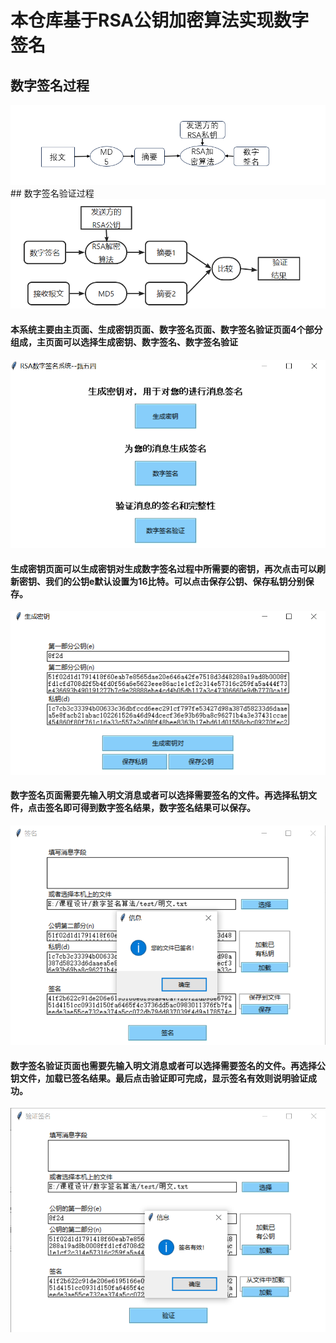 # 本仓库基于RSA公钥加密算法实现数字签名
## 数字签名过程
<img src="images/RSA数字签名过程.png"/>
## 数字签名验证过程
<img src="images/RSA数字签名验证过程.png"/>

#### 本系统主要由主页面、生成密钥页面、数字签名页面、数字签名验证页面4个部分组成，主页面可以选择生成密钥、数字签名、数字签名验证
<img src="images/RSA数字签名系统主页面.png"/>

#### 生成密钥页面可以生成密钥对生成数字签名过程中所需要的密钥，再次点击可以刷新密钥、我们的公钥e默认设置为16比特。可以点击保存公钥、保存私钥分别保存。
<img src="images/生成密钥对页面.png"/>

#### 数字签名页面需要先输入明文消息或者可以选择需要签名的文件。再选择私钥文件，点击签名即可得到数字签名结果，数字签名结果可以保存。
<img src="images/签名模块页面.png"/>

#### 数字签名验证页面也需要先输入明文消息或者可以选择需要签名的文件。再选择公钥文件，加载已签名结果。最后点击验证即可完成，显示签名有效则说明验证成功。
<img src="images/数字签名验证页面.png"/>


